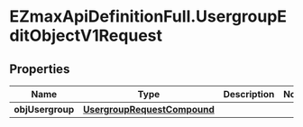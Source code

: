 # EZmaxApiDefinitionFull.UsergroupEditObjectV1Request

## Properties

Name | Type | Description | Notes
------------ | ------------- | ------------- | -------------
**objUsergroup** | [**UsergroupRequestCompound**](UsergroupRequestCompound.md) |  | 


